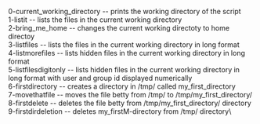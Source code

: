 0-current_working_directory -- prints the working directory of the script\
1-listit -- lists the files in the current working directory\
2-bring_me_home -- changes the current working directoty to home directoy\
3-listfiles -- lists the files in the current working directory in long format\
4-listmorefiles -- lists hidden files in the current working directory in long format\
5-listfilesdigitonly -- lists hidden files in the current working directory in long format with user and group id displayed numerically\
6-firstdirectory -- creates a directory in /tmp/ called my_first_directory\
7-movethatfile -- moves the file betty from /tmp/ to /tmp/my_first_directory/ \
8-firstdelete -- deletes the file betty from /tmp/my_first_directory/ directory\
9-firstdirdeletion  -- deletes my_firstM-directory from /tmp/ directory\ 
